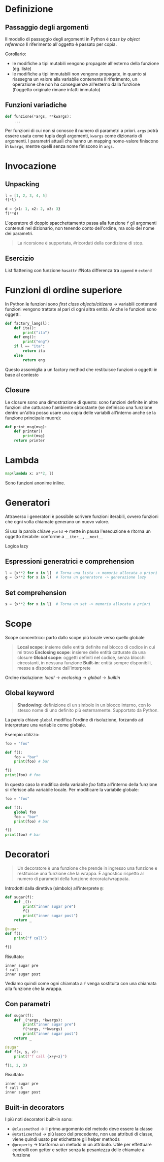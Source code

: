 # Definizione
## Passaggio degli argomenti
Il modello di passaggio degli argomenti in Python è *pass by object reference*
Il riferimento all'oggetto è passato per copia.

Corollario:
- le modifiche a tipi mutabili vengono propagate all'esterno della funzione (eg. liste)
- le modifiche a tipi immutabili non vengono propagate, in quanto si riassegna un valore alla variabile contenente il riferimento, un operazione che non ha conseguenze all'esterno dalla funzione (l'oggetto originale rimane infatti immutato)

## Funzioni variadiche
```python
def funzione(*args, **kwargs):
	...
```

Per funzioni di cui non si conosce il numero di parametri a priori.
`args` potrà essere usata come tupla degli argomenti, `kwargs` come dizionario di argomenti.
I parametri attuali che hanno un mapping nome-valore finiscono in `kwargs`, mentre quelli senza nome finiscono in `args`.

# Invocazione
## Unpacking
```python
l = [1, 2, 3, 4, 5]
f(*l)
```

```python
d = {x1: 1, x2: 2, x3: 3}
f(**d)
```
L'operatore di doppio spacchettamento passa alla funzione `f` gli argomenti contenuti nel dizionario, non tenendo conto dell'ordine, ma solo del nome dei parametri.

> La ricorsione è supportata, #ricordati della condizione di stop.

## Esercizio
List flattening con funzione `hasattr`
#Nota differenza tra `append` e `extend`

# Funzioni di ordine superiore
In Python le funzioni sono *first class objects/citizens* -> variabili contenenti funzioni vengono trattate al pari di ogni altra entità. Anche le funzioni sono oggetti.

```python
def factory_lang(l):
	def ita():
		print("ita")
	def eng():
		print("eng")
	if l == "ita":
		return ita
	else
		return eng
```
Questo assomiglia a un factory method che restituisce funzioni o oggetti in base al contesto

## Closure
Le closure sono una dimostrazione di questo: sono funzioni definite in altre funzioni che catturano l'ambiente circostante (se definisco una funzione dentro un'altra posso usare una copia delle variabili all'interno anche se la funzione principale muore):
```python
def print_msg(msg):
	def printer()
		print(msg)
	return printer
```

# Lambda
```python
map(lambda x: x**2, l)
```

Sono funzioni anonime inline.

# Generatori
Attraverso i generatori è possibile scrivere funzioni iterabili, ovvero funzioni che ogni volta chiamate generano un nuovo valore.

Si usa la parola chiave `yield` -> mette in pausa l'esecuzione e ritorna un oggetto iterabile: conforme a `__iter__`, `__next__`

Logica lazy

## Espressioni generatrici e comprehension
```python
l = [x**2 for x in l]  # Torna una lista -> memoria allocata a priori
g = (x**2 for x in l)  # Torna un generatore -> generazione lazy
```

## Set comprehension
```python
s = {x**2 for x in l}  # Torna un set -> memoria allocata a priori
```

# Scope
Scope concentrico: parto dallo scope più locale verso quello globale

>**Local scope**: insieme delle entità definite nel blocco di codice in cui mi trovo
>**Enclosing scope**: insieme delle entità catturate da una closure
>**Global scope**: oggetti definiti nel codice, senza blocchi circostanti, in nessuna funzione
>**Built-in**: entità sempre disponibili, messe a disposizione dall'interprete

Ordine risoluzione: $local \to enclosing \to global \to builtin$

## Global keyword
>**Shadowing**: definizione di un simbolo in un blocco interno, con lo stesso nome di uno definito più esternamente. Supportato da Python.

La parola chiave `global` modifica l'ordine di risoluzione, forzando ad interpretare una variabile come globale.

Esempio utilizzo:
```python
foo = "foo"

def f():
	foo = "bar"
	print(foo) # bar

f()
print(foo) # foo
```

In questo caso la modifica della variabile *foo* fatta all'interno della funzione si riferisce alla variabile locale. Per modificare la variabile globale:
```python
foo = "foo"

def f():
	global foo
	foo = "bar"
	print(foo) # bar

f()
print(foo) # bar
```
# Decoratori
> Un decoratore è una funzione che prende in ingresso una funzione e restituisce una funzione che la wrappa. È agnostico rispetto al numero di parametri della funzione decorata/wrappata.

Introdotti dalla direttiva (simbolo) all'interprete `@`:
```python
def sugar(f):
	def _():
		print("inner sugar pre")
		f()
		print("inner sugar post")
	return _

@sugar
def f():
	print("f call")

f()
```

Risultato:
```
inner sugar pre
f call
inner sugar post
```

Vediamo quindi come ogni chiamata a `f` venga sostituita con una chiamata alla funzione che la wrappa.

## Con parametri
```python
def sugar(f):
	def _(*args, *kwargs):
		print("inner sugar pre")
		f(*args, **kwargs)
		print("inner sugar post")
	return _

@sugar
def f(x, y, z):
	print(f"f call {x+y+z}")

f(1, 2, 3)
```

Risultato:
```
inner sugar pre
f call 6
inner sugar post
```

## Built-in decorators
I più noti decoratori built-in sono:
- `@classmethod` -> il primo argomento del metodo deve essere la classe
- `@staticmethod` -> più lasco del precedente, non usa attributi di classe, viene quindi usato per etichettare gli helper methods
- `@property` -> trasforma un metodo in un attributo. Utile per effettuare controlli con getter e setter senza la pesantezza delle chiamate a funzione

